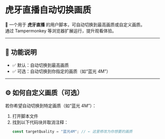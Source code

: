# 虎牙直播自动切换画质

🚀 一个用于 **虎牙直播** 的用户脚本，可自动切换到最高画质或自定义画质。  
通过 Tampermonkey 等浏览器扩展运行，提升观看体验。

---

## 📌 功能说明

- ✅ 默认：自动切换到最高画质
- ✅ 可选：自动切换到你指定的画质（如“蓝光 4M”）

---

## ⚙️ 如何自定义画质（可选）

若你希望自动切换到特定画质（如“蓝光 4M”）：

1. 打开脚本文件
2. 找到以下代码块并取消注释：
   ```js
   const targetQuality = "蓝光4M"; // ← 这里修改为你想要的画质
   ```
